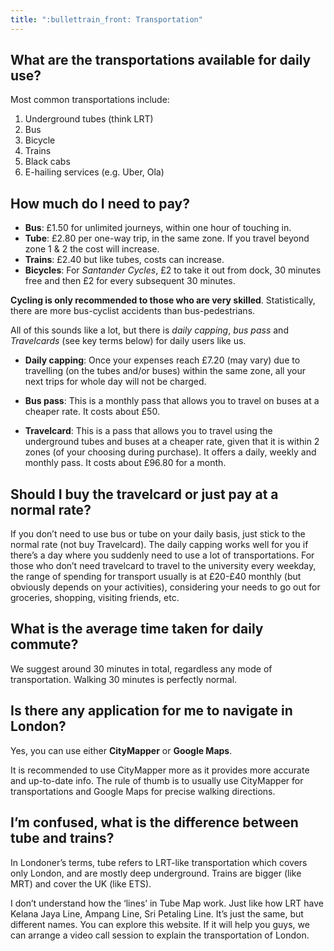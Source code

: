```yaml
---
title: ":bullettrain_front: Transportation"
---
```


## What are the transportations available for daily use?

Most common transportations include:

1. Underground tubes (think LRT)
2. Bus
3. Bicycle
4. Trains
5. Black cabs
6. E-hailing services (e.g. Uber, Ola)

<!-- London is cashless, meaning most services do not accept cash (but you can top-up your cards at tube stations). You can use your contactless debit cards (ie Monzo, Barclays cards) or Oyster cards (only for public transportations, available to be purchased at tube stations). There are Oyster cards specially for students which you can have discounted rates (read more here). -->

## How much do I need to pay?

- **Bus**: £1.50 for unlimited journeys, within one hour of touching in.
- **Tube**: £2.80 per one-way trip, in the same zone. If you travel beyond zone 1 & 2 the cost will increase.
- **Trains**: £2.40 but like tubes, costs can increase.
- **Bicycles**: For _Santander Cycles_, £2 to take it out from dock, 30 minutes free and then £2 for every subsequent 30 minutes.

<Error>

**Cycling is only recommended to those who are very skilled**. Statistically, there are more bus-cyclist accidents than bus-pedestrians.

</Error>

All of this sounds like a lot, but there is _daily capping_, _bus pass_ and _Travelcards_ (see key terms below) for daily users like us.

<Accordion title="Key terms">

- **Daily capping**: Once your expenses reach £7.20 (may vary) due to travelling (on the tubes and/or buses) within the same zone, all your next trips for whole day will not be charged.

- **Bus pass**: This is a monthly pass that allows you to travel on buses at a cheaper rate. It costs about £50.

- **Travelcard**: This is a pass that allows you to travel using the underground tubes and buses at a cheaper rate, given that it is within 2 zones (of your choosing during purchase). It offers a daily, weekly and monthly pass. It costs about £96.80 for a month.

</Accordion>

## Should I buy the travelcard or just pay at a normal rate?

If you don’t need to use bus or tube on your daily basis, just stick to the normal rate (not buy Travelcard). The daily capping works well for you if there’s a day where you suddenly need to use a lot of transportations. For those who don’t need travelcard to travel to the university every weekday, the range of spending for transport usually is at £20-£40 monthly (but obviously depends on your activities), considering your needs to go out for groceries, shopping, visiting friends, etc.

## What is the average time taken for daily commute?

We suggest around 30 minutes in total, regardless any mode of transportation. Walking 30 minutes is perfectly normal.

## Is there any application for me to navigate in London?

Yes, you can use either **CityMapper** or **Google Maps**.

It is recommended to use CityMapper more as it provides more accurate and up-to-date info. The rule of thumb is to usually use CityMapper for transportations and Google Maps for precise walking directions.

## I’m confused, what is the difference between tube and trains?

In Londoner’s terms, tube refers to LRT-like transportation which covers only London, and are mostly deep underground. Trains are bigger (like MRT) and cover the UK (like ETS).

I don’t understand how the ‘lines’ in Tube Map work.
Just like how LRT have Kelana Jaya Line, Ampang Line, Sri Petaling Line. It’s just the same, but different names. You can explore this website. If it will help you guys, we can arrange a video call session to explain the transportation of London.
